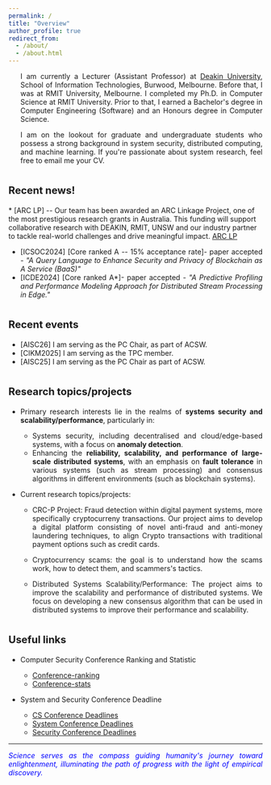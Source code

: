 ```yaml
---
permalink: /
title: "Overview" 
author_profile: true
redirect_from: 
  - /about/
  - /about.html
---
```


<span style="text-align: justify;"></span>
  <ul style="text-align: justify;"> I am currently a Lecturer (Assistant Professor) at <a href="https://www.deakin.edu.au/">Deakin University</a>, School of Information Technologies, Burwood, Melbourne. Before that, I was at RMIT University, Melbourne. I completed my Ph.D. in Computer Science at RMIT University. Prior to that, I earned a Bachelor's degree in Computer Engineering (Software) and an Honours degree in Computer Science. </ul>

  <ul style="text-align: justify;"> I am on the lookout for graduate and undergraduate students who possess a strong background in system security, distributed computing, and machine learning. If you're passionate about system research, feel free to email me your CV. </ul>


<span style="font-size:20px;">Recent news!</span>
======
<span style=" text-align: justify;"> 
  * [ARC LP] -- Our team has been awarded an ARC Linkage Project, one of the most prestigious research grants in Australia. This funding will support collaborative research with DEAKIN, RMIT, UNSW and our industry partner to tackle real-world challenges and drive meaningful impact.
    <a href= "https://rms.arc.gov.au/RMS/Report/Download/Report/a3f6be6e-33f7-4fb5-98a6-7526aaa184cf/277">ARC LP</a>

  * [ICSOC2024] [Core ranked A -- 15% acceptance rate]- paper accepted - <span style="font-style: italic;">"A Query Language to Enhance Security and Privacy of Blockchain as A Service (BaaS)"</span> 
  * [ICDE2024] [Core ranked A*]- paper accepted - <span style="font-style: italic;"> "A Predictive Profiling and Performance Modeling Approach for Distributed Stream Processing in Edge."</span>

<span style="font-size:20px;">Recent events</span>
======

  * [AISC26] I am serving as the PC Chair, as part of ACSW.
  * [CIKM2025] I am serving as the TPC member.
  * [AISC25] I am serving as the PC Chair as part of ACSW.
 
<span style="font-size:20px;">Research topics/projects</span>
======

<span style=" text-align: justify;"> 

 * Primary research interests lie in the realms of <span style="font-weight:bold">systems security and scalability/performance</span>, particularly in: 

     * Systems security, including decentralised and cloud/edge-based systems, with a focus on <span style="font-weight:bold">anomaly detection</span>.
     * Enhancing the <span style="font-weight:bold">reliability, scalability, and performance of large-scale distributed systems</span>, with an emphasis on <span style="font-weight:bold">fault tolerance</span> in various systems (such as stream processing) and consensus algorithms in different environments (such as blockchain systems).

 * Current research topics/projects:

      * CRC-P Project: Fraud detection within digital payment systems, more specifically cryptocurreny transactions. Our project aims to develop a digital platform consisting of novel anti-fraud and anti-money laundering techniques, to align Crypto transactions with traditional payment options such as credit cards.  

      * Cryptocurrency scams: the goal is to understand how the scams work, how to detect them, and scammers's tactics.  

      * Distributed Systems Scalability/Performance: The project aims to improve the scalability and performance of distributed systems. We focus on developing a new consensus algorithm that can be used in distributed systems to improve their performance and scalability.



<span style="font-size:20px;">Useful links</span>
======
  <!-- * Quality Research
     * <a href= "http://www.mysmu.edu/phdis2008/qiang.yan.2008/Doc/Quality%20Research%20in%20Affordable%20Way.pdf">Quality Research in Affordable Ways by Dr. Qiang Yan</a> -->

  * Computer Security Conference Ranking and Statistic
     * <a href= "http://jianying.space/conference-ranking.html">Conference-ranking</a>
     * <a href="http://faculty.cs.tamu.edu/guofei/sec_conf_stat.htm">Conference-stats</a>

  * System and Security Conference Deadline
     * <a href="https://cs-deadlines.cin.ufpe.br/"> CS Conference Deadlines </a>
     * <a href="https://dants.github.io/index_sysvenues_deadline.html"> System Conference Deadlines </a>
     * <a href= "https://sec-deadlines.github.io/">Security Conference Deadlines</a>

***
<span style="font-style: italic; color:blue;"> Science serves as the compass guiding humanity's journey toward enlightenment, illuminating the path of progress with the light of empirical discovery.</span>
